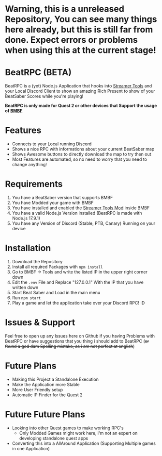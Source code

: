 # **Warning, this is a unreleased Repository, You can see many things here already, but this is still far from done. Expect errors or problems when using this at the current stage!**

# BeatRPC (BETA)
BeatRPC is a (yet) Node.js Application that hooks into [Streamer Tools](https://github.com/EnderdracheLP/streamer-tools) and your Local Discord Client to show an amazing Rich Present to show of your BeatSaber Scores while you're playing!

**BeatRPC is only made for Quest 2 or other devices that Support the usage of [BMBF](https://sidequestvr.com/app/747/bmbf)**

# Features
* Connects to your Local running Discord
* Shows a nice RPC with informations about your current BeatSaber map
* Shows Awesome buttons to directly download the map to try then out
* Most Features are automated, so no need to worry that you need to change anything!

# Requirements
1. You have a BeatSaber version that supports BMBF
2. You have Modded your game with BMBF
3. You have installed and enabled the [Streamer Tools Mod](https://github.com/EnderdracheLP/streamer-tools) inside BMBF
4. You have a valid Node.js Version installed (BeatRPC is made with Node.js 17.9.1)
5. You have any Version of Discord (Stable, PTB, Canary) Running on your device

# Installation
1. Download the Repository
2. Install all required Packages with `npm install`
3. Go to BMBF -> Tools and write the listed IP in the upper right corner down
4. Edit the `.env` File and Replace "127.0.0.1" With the IP that you have written down
5. Start Beat Saber and Load in the main menu
6. Run `npm start`
7. Play a game and let the application take over your Discord RPC! :D

# Issues & Support
Feel free to open up any Issues here on Github if you having Problems with BeatRPC or have suggestions that you thing i should add to BeatRPC (~~or found a god dam Spelling mistake, as i am not perfect at english~~)

# Future Plans
* Making this Project a Standalone Execution
* Make the Application more Stable
* More User Friendly setup
* Automatic IP Finder for the Quest 2

# Future Future Plans
* Looking into other Quest games to make working RPC's
  * Only Modded Games might work here, i'm not an expert on developing standalone quest apps
* Converting this into a AllAround Application (Supporting Multiple games in one Application)